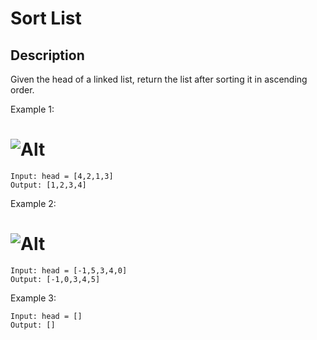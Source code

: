 # Sort List

## Description

Given the head of a linked list, return the list after sorting it in ascending order.

Example 1:

# ![Alt](https://assets.leetcode.com/uploads/2020/09/14/sort_list_1.jpg)
```
Input: head = [4,2,1,3]
Output: [1,2,3,4]
```

Example 2:

# ![Alt](https://assets.leetcode.com/uploads/2020/09/14/sort_list_2.jpg)
```
Input: head = [-1,5,3,4,0]
Output: [-1,0,3,4,5]
```

Example 3:
```
Input: head = []
Output: []
```


